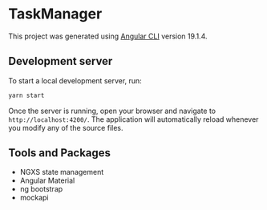 # TaskManager

This project was generated using [Angular CLI](https://github.com/angular/angular-cli) version 19.1.4.

## Development server

To start a local development server, run:

```bash
yarn start
```

Once the server is running, open your browser and navigate to `http://localhost:4200/`. The application will automatically reload whenever you modify any of the source files.

## Tools and Packages

- NGXS state management
- Angular Material
- ng bootstrap
- mockapi
